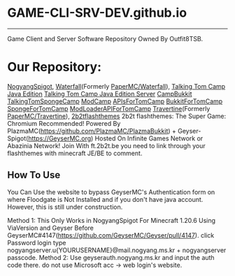 # GAME-CLI-SRV-DEV.github.io
-----------------------
Game Client and Server Software Repository Owned By Outfit8TSB.
# Our Repository: 
[NogyangSpigot](https://github.com/GAME-CLI-SRV-DEV/NogyangSpigot.git), 
[Waterfall](https://github.com/GAME-CLI-SRV-DEV/Waterfall-REVIVED.git)(Formerly [PaperMC/Waterfall](https://github.com/PaperMC/Waterfall.git)),
[Talking Tom Camp Java Edition](https://github.com/GAME-CLI-SRV-DEV/TomCamp-REVIVED.git)
[Talking Tom Camp Java Edition Server](https://github.com/GAME-CLI-SRV-DEV/TomCamp-SERVER.git)
[CampBukkit](https://github.com/GAME-CLI-SRV-DEV/TomCamp-SERVER.git/tree/Bukkit)
[TalkingTomSpongeCamp](https://github.com/GAME-CLI-SRV-DEV/TomCamp-SERVER.git/tree/Sponge)
[ModCamp](https://github.com/GAME-CLI-SRV-DEV/TomCamp-SERVER.git/tree/Mod)
[APIsForTomCamp](https://github.com/GAME-CLI-SRV-DEV/TomCamp-API.git/)
[BukkitForTomCamp](https://github.com/GAME-CLI-SRV-DEV/TomCamp-API.git/tree/Bukkit)
[SpongeForTomCamp](https://github.com/GAME-CLI-SRV-DEV/TomCamp-API.git/tree/Sponge)
[ModLoaderAPIForTomCamp](https://github.com/GAME-CLI-SRV-DEV/TomCamp-API.git/tree/Mod)
[Travertine](https://github.com/GAME-CLI-SRV-DEV/Travertine-REVIVED.git)(Formerly [PaperMC/Travertine](https://github.com/PaperMC/Travertine.git)),
[2b2tflashthemes](https://GAME-CLI-SRV-DEV.github.io/2b2tflashthemes.html)
2b2t flashthemes: The Super Game: Chromium Recommended!
Powered By PlazmaMC(https://github.com/PlazmaMC/PlazmaBukkit) + Geyser-Spigot(https://GeyserMC.org)
Hosted On Infinite Games Network or Abazinia Network! Join With ft.2b2t.be
you need to link through your flashthemes with minecraft JE/BE to comment.

## How To Use
You Can Use the website to bypass GeyserMC's Authentication form on where Floodgate is Not Installed and if you don't have java account. 
However, this is still under construction.

Method 1: This Only Works in NogyangSpigot For Minecraft 1.20.6 Using ViaVersion and Geyser Before GeyserMC#4147(https://github.com/GeyserMC/Geyser/pull/4147).
click Password login
type nogyangserver.u{YOURUSERNAME}@mail.nogyang.ms.kr + nogyangserver passcode.
Method 2: 
Use geyserauth.nogyang.ms.kr and input the auth code there.
do not use Microsoft acc -> web login's website.
